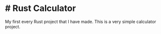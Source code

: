 # # Rust Calculator
My first every Rust project that I have made.
This is a very simple calculator project.

